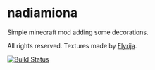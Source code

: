 # nadiamiona
Simple minecraft mod adding some decorations.

All rights reserved. Textures made by [Flyrija][0].

[![Build Status](https://travis-ci.org/MoriTanosuke/nadiamiona.svg?branch=master)](https://travis-ci.org/MoriTanosuke/nadiamiona)

[0]: https://www.youtube.com/user/Flyrija
